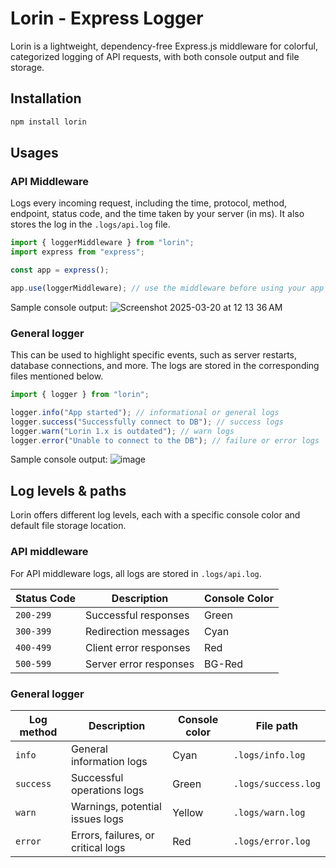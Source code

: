 # Lorin - Express Logger

Lorin is a lightweight, dependency-free Express.js middleware for colorful, categorized logging of API requests, with both console output and file storage.

## Installation

```sh
npm install lorin
```

## Usages

### API Middleware

Logs every incoming request, including the time, protocol, method, endpoint, status code, and the time taken by your server (in ms). It also stores the log in the `.logs/api.log` file.

```js
import { loggerMiddleware } from "lorin";
import express from "express";

const app = express();

app.use(loggerMiddleware); // use the middleware before using your app routers & endpoints
```

Sample console output:
![Screenshot 2025-03-20 at 12 13 36 AM](https://github.com/user-attachments/assets/88463324-d888-4c6f-b752-37f62350266b)

### General logger

This can be used to highlight specific events, such as server restarts, database connections, and more. The logs are stored in the corresponding files mentioned below.

```js
import { logger } from "lorin";

logger.info("App started"); // informational or general logs
logger.success("Successfully connect to DB"); // success logs
logger.warn("Lorin 1.x is outdated"); // warn logs
logger.error("Unable to connect to the DB"); // failure or error logs
```

Sample console output:
![image](https://github.com/user-attachments/assets/e0d3cd57-217a-4ed4-8fd2-b38b257f89c7)

## Log levels & paths

Lorin offers different log levels, each with a specific console color and default file storage location.

### API middleware

For API middleware logs, all logs are stored in `.logs/api.log`.

| Status Code | Description            | Console Color |
| ----------- | ---------------------- | ------------- |
| `200-299`   | Successful responses   | Green         |
| `300-399`   | Redirection messages   | Cyan          |
| `400-499`   | Client error responses | Red           |
| `500-599`   | Server error responses | BG-Red        |

### General logger

| Log method | Description                        | Console color | File path           |
| ---------- | ---------------------------------- | ------------- | ------------------- |
| `info`     | General information logs           | Cyan          | `.logs/info.log`    |
| `success`  | Successful operations logs         | Green         | `.logs/success.log` |
| `warn`     | Warnings, potential issues logs    | Yellow        | `.logs/warn.log`    |
| `error`    | Errors, failures, or critical logs | Red           | `.logs/error.log`   |
